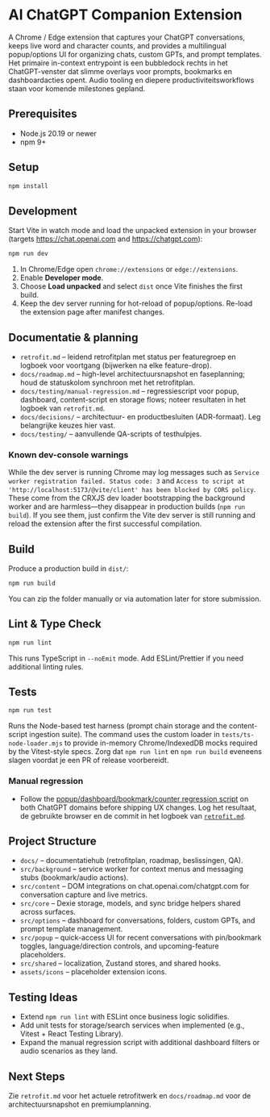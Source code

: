 # AI ChatGPT Companion Extension

A Chrome / Edge extension that captures your ChatGPT conversations, keeps live word and character counts, and provides a multilingual popup/options UI for organizing chats, custom GPTs, and prompt templates. Het primaire in-context entrypoint is een bubbledock rechts in het ChatGPT-venster dat slimme overlays voor prompts, bookmarks en dashboardacties opent. Audio tooling en diepere productiviteitsworkflows staan voor komende milestones gepland.

## Prerequisites
- Node.js 20.19 or newer
- npm 9+

## Setup
```bash
npm install
```

## Development
Start Vite in watch mode and load the unpacked extension in your browser (targets https://chat.openai.com and https://chatgpt.com):
```bash
npm run dev
```
1. In Chrome/Edge open `chrome://extensions` or `edge://extensions`.
2. Enable **Developer mode**.
3. Choose **Load unpacked** and select `dist` once Vite finishes the first build.
4. Keep the dev server running for hot-reload of popup/options. Re-load the extension page after manifest changes.

## Documentatie & planning

- `retrofit.md` – leidend retrofitplan met status per featuregroep en logboek voor voortgang (bijwerken na elke feature-drop).
- `docs/roadmap.md` – high-level architectuursnapshot en faseplanning; houd de statuskolom synchroon met het retrofitplan.
- `docs/testing/manual-regression.md` – regressiescript voor popup, dashboard, content-script en storage flows; noteer resultaten in het logboek van `retrofit.md`.
- `docs/decisions/` – architectuur- en productbesluiten (ADR-formaat). Leg belangrijke keuzes hier vast.
- `docs/testing/` – aanvullende QA-scripts of testhulpjes.


### Known dev-console warnings

While the dev server is running Chrome may log messages such as `Service worker registration failed. Status code: 3` and `Access to script at 'http://localhost:5173/@vite/client' has been blocked by CORS policy`. These come from the CRXJS dev loader bootstrapping the background worker and are harmless—they disappear in production builds (`npm run build`). If you see them, just confirm the Vite dev server is still running and reload the extension after the first successful compilation.

## Build
Produce a production build in `dist/`:
```bash
npm run build
```
You can zip the folder manually or via automation later for store submission.

## Lint & Type Check
```bash
npm run lint
```
This runs TypeScript in `--noEmit` mode. Add ESLint/Prettier if you need additional linting rules.

## Tests
```bash
npm run test
```
Runs the Node-based test harness (prompt chain storage and the content-script ingestion suite). The command uses the custom
loader in `tests/ts-node-loader.mjs` to provide in-memory Chrome/IndexedDB mocks required by the Vitest-style specs. Zorg dat `npm run lint` en `npm run build` eveneens slagen voordat je een PR of release voorbereidt.

### Manual regression
- Follow the [popup/dashboard/bookmark/counter regression script](docs/testing/manual-regression.md) on both ChatGPT domains before shipping UX changes. Log het resultaat, de gebruikte browser en de commit in het logboek van [`retrofit.md`](retrofit.md).

## Project Structure
- `docs/` – documentatiehub (retrofitplan, roadmap, beslissingen, QA).
- `src/background` – service worker for context menus and messaging stubs (bookmark/audio actions).
- `src/content` – DOM integrations on chat.openai.com/chatgpt.com for conversation capture and live metrics.
- `src/core` – Dexie storage, models, and sync bridge helpers shared across surfaces.
- `src/options` – dashboard for conversations, folders, custom GPTs, and prompt template management.
- `src/popup` – quick-access UI for recent conversations with pin/bookmark toggles, language/direction controls, and upcoming-feature placeholders.
- `src/shared` – localization, Zustand stores, and shared hooks.
- `assets/icons` – placeholder extension icons.

## Testing Ideas
- Extend `npm run lint` with ESLint once business logic solidifies.
- Add unit tests for storage/search services when implemented (e.g., Vitest + React Testing Library).
- Expand the manual regression script with additional dashboard filters or audio scenarios as they land.

## Next Steps
Zie `retrofit.md` voor het actuele retrofitwerk en `docs/roadmap.md` voor de architectuursnapshot en premiumplanning.

